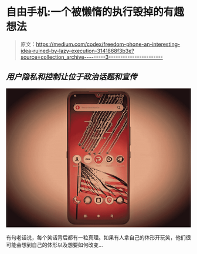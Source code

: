 # 自由手机:一个被懒惰的执行毁掉的有趣想法

> 原文：<https://medium.com/codex/freedom-phone-an-interesting-idea-ruined-by-lazy-execution-3141868f3b3e?source=collection_archive---------3----------------------->

## *用户隐私和控制让位于政治话题和宣传*

![](img/ace6196aeaef71cd26f5ed23f5927f28.png)

有句老话说，每个笑话背后都有一粒真理。如果有人拿自己的体形开玩笑，他们很可能会想到自己的体形以及想要如何改变…
